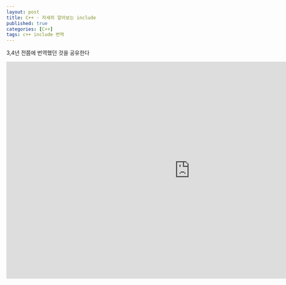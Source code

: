 ```yaml
---
layout: post
title: C++ - 자세히 알아보는 include
published: true
categories: [C++]
tags: c++ include 번역
---
```

3,4년 전쯤에 번역했던 것을 공유한다  
  
<iframe src="https://docs.google.com/presentation/d/e/2PACX-1vQdTdiRSM9TohdN-lKUFMz5IEpMYAbABXnGw2ciLO9UWV3d7ETgeoTF8DnYb0XOIMJinhKD6g1gluL2/embed?start=false&loop=false&delayms=3000" frameborder="0" width="960" height="569" allowfullscreen="true" mozallowfullscreen="true" webkitallowfullscreen="true"></iframe>  
  